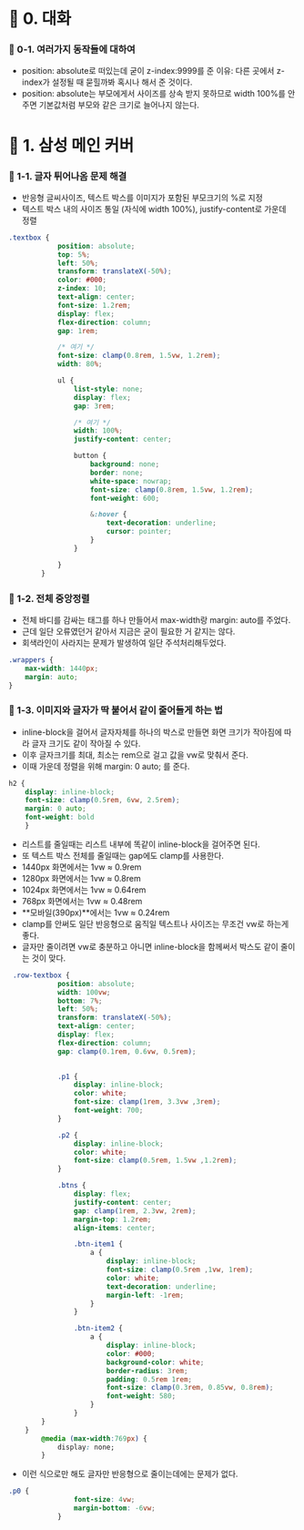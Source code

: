 # 📌 0. 대화
### 📌 0-1. 여러가지 동작들에 대하여
- position: absolute로 떠있는데 굳이 z-index:9999를 준 이유: 다른 곳에서 z-index가 설정될 때 묻힐까봐 혹시나 해서 준 것이다. 
- position: absolute는 부모에게서 사이즈를 상속 받지 못하므로 width 100%를 안주면 기본값처럼 부모와 같은 크기로 늘어나지 않는다.

# 📌 1. 삼성 메인 커버
### 📌 1-1. 글자 튀어나옴 문제 해결
- 반응형 글씨사이즈, 텍스트 박스를 이미지가 포함된 부모크기의 %로 지정
- 텍스트 박스 내의 사이즈 통일 (자식에 width 100%), justify-content로 가운데 정렬
```css
.textbox {
            position: absolute;
            top: 5%;       
            left: 50%;      
            transform: translateX(-50%); 
            color: #000;   
            z-index: 10;
            text-align: center;
            font-size: 1.2rem;
            display: flex;
            flex-direction: column;
            gap: 1rem;

            /* 여기 */
            font-size: clamp(0.8rem, 1.5vw, 1.2rem); 
            width: 80%; 

            ul {
                list-style: none;
                display: flex;
                gap: 3rem;

                /* 여기 */
                width: 100%; 
                justify-content: center;

                button {
                    background: none;
                    border: none;
                    white-space: nowrap;
                    font-size: clamp(0.8rem, 1.5vw, 1.2rem); 
                    font-weight: 600;

                    &:hover {
                        text-decoration: underline;
                        cursor: pointer;
                    }
                }

            }
        }
```

### 📌 1-2. 전체 중앙정렬
- 전체 바디를 감싸는 태그를 하나 만들어서 max-width랑 margin: auto를 주었다.
- 근데 일단 오류였던거 같아서 지금은 굳이 필요한 거 같지는 않다.
- 회색라인이 사라지는 문제가 발생하여 일단 주석처리해두었다.
```css
.wrappers {
    max-width: 1440px;
    margin: auto;
}
```

### 📌 1-3. 이미지와 글자가 딱 붙어서 같이 줄어들게 하는 법
- inline-block을 걸어서 글자자체를 하나의 박스로 만들면 화면 크기가 작아짐에 따라 글자 크기도 같이 작아질 수 있다.
- 이후 글자크기를 최대, 최소는 rem으로 걸고 값을 vw로 맞춰서 준다.
- 이때 가운데 정렬을 위해 margin: 0 auto; 를 준다.
```css
h2 {
    display: inline-block; 
    font-size: clamp(0.5rem, 6vw, 2.5rem); 
    margin: 0 auto; 
    font-weight: bold
    }
```
- 리스트를 줄일때는 리스트 내부에 똑같이 inline-block을 걸어주면 된다.
- 또 텍스트 박스 전체를 줄일때는 gap에도 clamp를 사용한다.
- 1440px 화면에서는 1vw ≈ 0.9rem
- 1280px 화면에서는 1vw ≈ 0.8rem
- 1024px 화면에서는 1vw ≈ 0.64rem
- 768px 화면에서는 1vw ≈ 0.48rem
- **모바일(390px)**에서는 1vw ≈ 0.24rem
- clamp를 안써도 일단 반응형으로 움직일 텍스트나 사이즈는 무조건 vw로 하는게 좋다.
- 글자만 줄이려면 vw로 충분하고 아니면 inline-block을 함께써서 박스도 같이 줄이는 것이 맞다.
```css
 .row-textbox {
            position: absolute;
            width: 100vw;
            bottom: 7%;
            left: 50%;
            transform: translateX(-50%);
            text-align: center;
            display: flex;
            flex-direction: column;
            gap: clamp(0.1rem, 0.6vw, 0.5rem);
            

            .p1 {
                display: inline-block;
                color: white;
                font-size: clamp(1rem, 3.3vw ,3rem);
                font-weight: 700;
            }

            .p2 {
                display: inline-block;
                color: white;
                font-size: clamp(0.5rem, 1.5vw ,1.2rem);
            }

            .btns {
                display: flex;
                justify-content: center;
                gap: clamp(1rem, 2.3vw, 2rem);
                margin-top: 1.2rem;
                align-items: center;

                .btn-item1 {
                    a {
                        display: inline-block;
                        font-size: clamp(0.5rem ,1vw, 1rem);
                        color: white;
                        text-decoration: underline;
                        margin-left: -1rem;
                    }
                }

                .btn-item2 {
                    a {
                        display: inline-block;
                        color: #000;
                        background-color: white;
                        border-radius: 3rem;
                        padding: 0.5rem 1rem;
                        font-size: clamp(0.3rem, 0.85vw, 0.8rem);
                        font-weight: 580;
                    }
                }
        }
    }
        @media (max-width:769px) {
            display: none;
        }
```
- 이런 식으로만 해도 글자만 반응형으로 줄이는데에는 문제가 없다.
```css
.p0 {
                font-size: 4vw;
                margin-bottom: -6vw;
            }
```